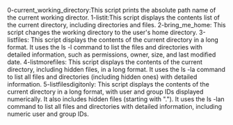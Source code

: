 0-current_working_directory:This script prints the absolute path name of the current working director.
1-listit:This script displays the contents list of the current directory, including directories and files.
2-bring_me_home: This script changes the working directory to the user's home directory.
3-listfiles: This script displays the contents of the current directory in a long format. It uses the ls -l command to list the files and directories with detailed information, such as permissions, owner, size, and last modified date.
4-listmorefiles: This script displays the contents of the current directory, including hidden files, in a long format. It uses the ls -la command to list all files and directories (including hidden ones) with detailed information.
5-listfilesdigitonly: This script displays the contents of the current directory in a long format, with user and group IDs displayed numerically. It also includes hidden files (starting with "."). It uses the ls -lan command to list all files and directories with detailed information, including numeric user and group IDs.
